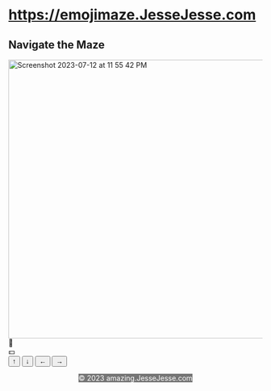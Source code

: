 # https://emojimaze.JesseJesse.com
## Navigate the Maze
<img width="552" alt="Screenshot 2023-07-12 at 11 55 42 PM" src="https://github.com/sudo-self/emojimaze/assets/119916323/6887b54c-015f-4b56-8900-939cbe8c18a1">
<!DOCTYPE html>
<html lang="en" >
<head>
<style>
  mark {
    background-color: rgb(117, 117, 117);
    color: white;
  }
  </style>
  <meta charset="UTF-8">
  <title>Amazing</title>
  <meta name="viewport" content="width=device-width, initial-scale=1"><link rel="stylesheet" href="./style.css">

</head>
<body>
<div id="container">
	<div class="mbox">
	<div id="maze">
		<div id="thingie">
			<div class="emo" id="emo">🥺</div>
		</div>
		<div id="home">
			<div class="emo">💵</div>
		</div>
		<div class="barrier" id="top"></div>
		<div class="barrier" id="bottom"></div>
	</div>
		</div>
	<div class="controls">
		<div class="buttons">
			<button class="btn" id="bu"><div class="chevron">↑</div></button>
			<button class="btn" id="bd"><div class="chevron">↓</div></button>
			<button class="btn" id="bl"><div class="chevron">←</div></button>
			<button class="btn" id="br"><div class="chevron">→</div></button>
		</div><p style= "text-align:center"><mark>&copy; 2023 amazing.JesseJesse.com</mark></p></div>
	</div>
</div>

  <script  src="./script.js"></script>

</body>
</html>
